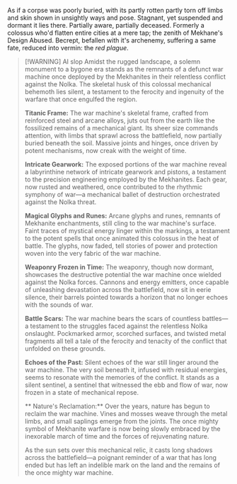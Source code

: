---
---

As if a corpse was poorly buried, with its partly rotten partly torn off limbs and skin shown in unsightly ways and pose. 
Stagnant, yet suspended and dormant it lies there. 
Partially aware, partially deceased. 
Formerly a colossus who'd flatten entire cities at a mere tap; the zenith of Mekhane's Design Abused. 
Becrept, befallen with it's archenemy, suffering a same fate, reduced into vermin: the *red plague*. 

 > 
 > \[!WARNING\] AI slop
 > Amidst the rugged landscape, a solemn monument to a bygone era stands as the remnants of a defunct war machine once deployed by the Mekhanites in their relentless conflict against the Nolka. The skeletal husk of this colossal mechanical behemoth lies silent, a testament to the ferocity and ingenuity of the warfare that once engulfed the region.
 > 
 > **Titanic Frame:**
 > The war machine's skeletal frame, crafted from reinforced steel and arcane alloys, juts out from the earth like the fossilized remains of a mechanical giant. Its sheer size commands attention, with limbs that sprawl across the battlefield, now partially buried beneath the soil. Massive joints and hinges, once driven by potent mechanisms, now creak with the weight of time.
 > 
 > **Intricate Gearwork:**
 > The exposed portions of the war machine reveal a labyrinthine network of intricate gearwork and pistons, a testament to the precision engineering employed by the Mekhanites. Each gear, now rusted and weathered, once contributed to the rhythmic symphony of war—a mechanical ballet of destruction orchestrated against the Nolka threat.
 > 
 > **Magical Glyphs and Runes:**
 > Arcane glyphs and runes, remnants of Mekhanite enchantments, still cling to the war machine's surface. Faint traces of mystical energy linger within the markings, a testament to the potent spells that once animated this colossus in the heat of battle. The glyphs, now faded, tell stories of power and protection woven into the very fabric of the war machine.
 > 
 > **Weaponry Frozen in Time:**
 > The weaponry, though now dormant, showcases the destructive potential the war machine once wielded against the Nolka forces. Cannons and energy emitters, once capable of unleashing devastation across the battlefield, now sit in eerie silence, their barrels pointed towards a horizon that no longer echoes with the sounds of war.
 > 
 > **Battle Scars:**
 > The war machine bears the scars of countless battles—a testament to the struggles faced against the relentless Nolka onslaught. Pockmarked armor, scorched surfaces, and twisted metal fragments all tell a tale of the ferocity and tenacity of the conflict that unfolded on these grounds.
 > 
 > **Echoes of the Past:**
 > Silent echoes of the war still linger around the war machine. The very soil beneath it, infused with residual energies, seems to resonate with the memories of the conflict. It stands as a silent sentinel, a sentinel that witnessed the ebb and flow of war, now frozen in a state of mechanical repose.
 > 
 > \*\*
 > Nature's Reclamation:\*\*
 > Over the years, nature has begun to reclaim the war machine. Vines and mosses weave through the metal limbs, and small saplings emerge from the joints. The once mighty symbol of Mekhanite warfare is now being slowly embraced by the inexorable march of time and the forces of rejuvenating nature.
 > 
 > As the sun sets over this mechanical relic, it casts long shadows across the battlefield—a poignant reminder of a war that has long ended but has left an indelible mark on the land and the remains of the once mighty war machine.
